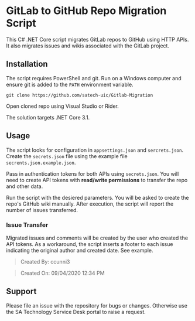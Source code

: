 # GitLab to GitHub Repo Migration Script

This C# .NET Core script migrates GitLab repos to GitHub using HTTP APIs. It also migrates issues and wikis associated with the GitLab project.

## Installation

The script requires PowerShell and git. Run on a Windows computer and ensure git is added to the `PATH` environment variable.

`git clone https://github.com/satech-uic/Gitlab-Migration`

Open cloned repo using Visual Studio or Rider.

The solution targets .NET Core 3.1.

## Usage

The script looks for configuration in `appsettings.json` and `sercrets.json`. Create the `secrets.json` file using the example file `secrents.json.example.json`.

Pass in authentication tokens for both APIs using `secrets.json`. You will need to create API tokens with **read/write permissions** to transfer the repo and other data.

Run the script with the desiered parameters. You will be asked to create the repo's GitHub wiki manually. After execution, the script will report the number of issues transferred.

### Issue Transfer

Migrated issues and comments will be created by the user who created the API tokens. As a workaround, the script inserts a footer to each issue indicating the original author and created date. See example.

> Created By: ccunni3

> Created On: 09/04/2020 12:34 PM

## Support

Please file an issue with the repository for bugs or changes. Otherwise use the SA Technology Service Desk portal to raise a request.
